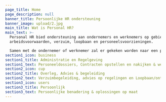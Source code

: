 ```yaml
---
page_title: Home
page_description: null
banner_title: Persoonlijke HR ondersteuning
banner_image: upload/2.jpg
main_title: Wat is Personal HR?
main_text: >-
  Personal HR bied ondersteuning aan ondernemers en werknemers op gebied van
  arbeidsvoorwaarden, verzuim, loopbaan en personeelsvoorzieningen.

  Samen met de ondernemer of werknemer zal er gekeken worden naar een passende oplossing.
section1_icon: business
section1_title: Administratie en Regelgeving
section1_text: Personeeldossiers, Contracten opstellen en nakijken & werkplek onderzoeken
section2_icon: cup
section2_title: Overleg, Advies & begeleiding
section2_text: Verzuimbegeleiding, advies op regelingen en Loopbaan/ontwikkeltrajecten
section3_icon: users
section3_title: Persoonlijk
section3_text: Persoonlijke benadering & oplossingen op maat
---
```

